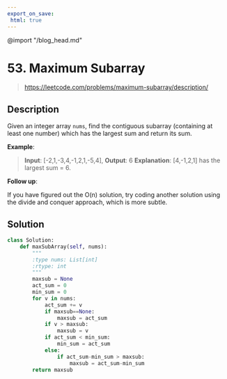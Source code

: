```yaml
---
export_on_save:
 html: true
---
```


@import "/blog_head.md"

# 53. Maximum Subarray

> <https://leetcode.com/problems/maximum-subarray/description/>

## Description

Given an integer array `nums`, find the contiguous subarray (containing at least one number) which has the largest sum and return its sum.

**Example**:

>**Input**: [-2,1,-3,4,-1,2,1,-5,4],
**Output**: 6
**Explanation**: [4,-1,2,1] has the largest sum = 6.

**Follow up**:

If you have figured out the O(n) solution, try coding another solution using the divide and conquer approach, which is more subtle.

## Solution

```python
class Solution:
    def maxSubArray(self, nums):
        """
        :type nums: List[int]
        :rtype: int
        """
        maxsub = None
        act_sum = 0
        min_sum = 0
        for v in nums:
            act_sum += v
            if maxsub==None:
                maxsub = act_sum
            if v > maxsub:
                maxsub = v
            if act_sum < min_sum:
                min_sum = act_sum
            else:
                if act_sum-min_sum > maxsub:
                    maxsub = act_sum-min_sum
        return maxsub
```

